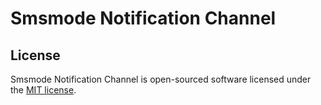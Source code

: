 # Smsmode Notification Channel

## License

Smsmode Notification Channel is open-sourced software licensed under the [MIT license](LICENSE.md).
